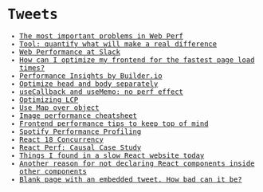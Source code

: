 <samp>

# Tweets

- [The most important problems in Web Perf](https://twitter.com/amilajack/status/1478062246072754179)
- [Tool: quantify what will make a real difference](https://twitter.com/Steve8708/status/1499906268781187077)
- [Web Performance at Slack](https://twitter.com/zeigenvector/status/1448684941663948801)
- [How can I optimize my frontend for the fastest page load times?](https://twitter.com/leeerob/status/1481693352059973632)
- [Performance Insights by Builder.io](https://twitter.com/Steve8708/status/1501584994208153601)
- [Optimize head and body separately](https://twitter.com/csswizardry/status/1504106607721988102)
- [useCallback and useMemo: no perf effect](https://twitter.com/ProvablyFlarnie/status/1504223109439651841)
- [Optimizing LCP](https://twitter.com/Steve8708/status/1508861192890044416)
- [Use Map over object](https://twitter.com/Steve8708/status/1508502291170484224)
- [Image performance cheatsheet](https://twitter.com/Steve8708/status/1506281613746917394)
- [Frontend performance tips to keep top of mind](https://twitter.com/Steve8708/status/1549501457140830208)
- [Spotify Performance Profiling](https://twitter.com/iamakulov/status/1522008502398554113)
- [React 18 Concurrency](https://twitter.com/iamakulov/status/1566716820601466880)
- [React Perf: Causal Case Study](https://twitter.com/iamakulov/status/1600169184360398851)
- [Things I found in a slow React website today](https://twitter.com/nomsternom/status/1601587970792132608)
- [Another reason for not declaring React components inside other components](https://twitter.com/asidorenko_/status/1605313331740418051)
- [Blank page with an embedded tweet. How bad can it be?](https://twitter.com/mhevery/status/1606438382561026049)

</samp>
